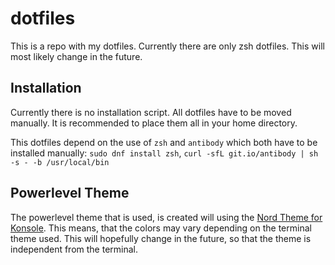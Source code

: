 # dotfiles

This is a repo with my dotfiles.
Currently there are only zsh dotfiles. This will most likely change in the future.

## Installation

Currently there is no installation script. 
All dotfiles have to be moved manually. It is recommended to place them all in your home directory.

This dotfiles depend on the use of `zsh` and `antibody` which both have to be installed manually: `sudo dnf install zsh`, `curl -sfL git.io/antibody | sh -s - -b /usr/local/bin`

## Powerlevel Theme
 
The powerlevel theme that is used, is created will using the [Nord Theme for Konsole](https://github.com/arcticicestudio/nord-konsole). This means, that the colors may vary depending on the terminal theme used. This will hopefully change in the future, so that the theme is independent from the terminal.
